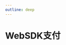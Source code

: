 ```yaml
---
outline: deep
---
```


<script lang="ts" setup>

import {SubProductTypeEnum} from "./util/constants";

</script>

# WebSDK支付



<style lang="css">



</style>
